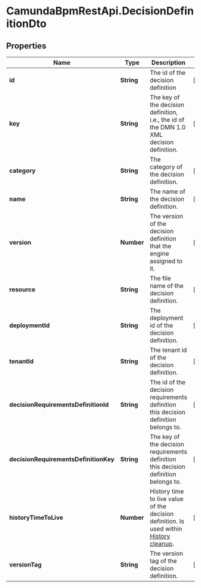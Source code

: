# CamundaBpmRestApi.DecisionDefinitionDto

## Properties

Name | Type | Description | Notes
------------ | ------------- | ------------- | -------------
**id** | **String** | The id of the decision definition | [optional] 
**key** | **String** | The key of the decision definition, i.e., the id of the DMN 1.0 XML decision definition. | [optional] 
**category** | **String** | The category of the decision definition. | [optional] 
**name** | **String** | The name of the decision definition. | [optional] 
**version** | **Number** | The version of the decision definition that the engine assigned to it. | [optional] 
**resource** | **String** | The file name of the decision definition. | [optional] 
**deploymentId** | **String** | The deployment id of the decision definition. | [optional] 
**tenantId** | **String** | The tenant id of the decision definition. | [optional] 
**decisionRequirementsDefinitionId** | **String** | The id of the decision requirements definition this decision definition belongs to. | [optional] 
**decisionRequirementsDefinitionKey** | **String** | The key of the decision requirements definition this decision definition belongs to. | [optional] 
**historyTimeToLive** | **Number** | History time to live value of the decision definition. Is used within [History cleanup](https://docs.camunda.org/manual/7.13/user-guide/process-engine/history/#history-cleanup). | [optional] 
**versionTag** | **String** | The version tag of the decision definition. | [optional] 


